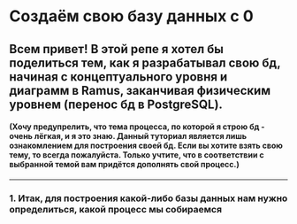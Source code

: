 # Создаём свою базу данных с 0
## Всем привет! В этой репе я хотел бы поделиться тем, как я разрабатывал свою бд, начиная с концептуального уровня и диаграмм в Ramus, заканчивая физическим уровнем (перенос бд в PostgreSQL).
#### (Хочу предупрелить, что тема процесса, по которой я строю бд - очень лёгкая, и я это знаю. Данный туториал является лишь ознакомлением для построения своей бд. Если вы хотите взять свою тему, то всегда пожалуйста. Только учтите, что в соответствии с выбранной темой вам придётся дополнять свой процесс.)
------------------------------------------------------

### 1. Итак, для построения какой-либо базы данных нам нужно определиться, какой процесс мы собираемся  
